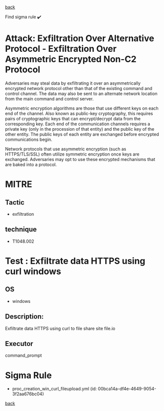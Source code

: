 
[back](../index.md)

Find sigma rule :heavy_check_mark: 

# Attack: Exfiltration Over Alternative Protocol - Exfiltration Over Asymmetric Encrypted Non-C2 Protocol 

Adversaries may steal data by exfiltrating it over an asymmetrically encrypted network protocol other than that of the existing command and control channel. The data may also be sent to an alternate network location from the main command and control server. 

Asymmetric encryption algorithms are those that use different keys on each end of the channel. Also known as public-key cryptography, this requires pairs of cryptographic keys that can encrypt/decrypt data from the corresponding key. Each end of the communication channels requires a private key (only in the procession of that entity) and the public key of the other entity. The public keys of each entity are exchanged before encrypted communications begin. 

Network protocols that use asymmetric encryption (such as HTTPS/TLS/SSL) often utilize symmetric encryption once keys are exchanged. Adversaries may opt to use these encrypted mechanisms that are baked into a protocol. 

# MITRE
## Tactic
  - exfiltration


## technique
  - T1048.002


# Test : Exfiltrate data HTTPS using curl windows
## OS
  - windows


## Description:
Exfiltrate data HTTPS using curl to file share site file.io


## Executor
command_prompt

# Sigma Rule
 - proc_creation_win_curl_fileupload.yml (id: 00bca14a-df4e-4649-9054-3f2aa676bc04)



[back](../index.md)
